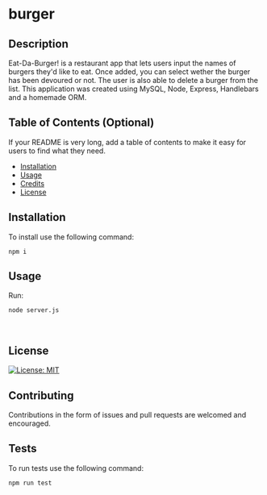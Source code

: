 # burger

## Description 

 Eat-Da-Burger! is a restaurant app that lets users input the names of burgers they'd like to eat. Once added, you can select wether the burger has been devoured or not. The user is also able to delete a burger from the list. 
 This application was created using MySQL, Node, Express, Handlebars and a homemade ORM. 


## Table of Contents (Optional)

If your README is very long, add a table of contents to make it easy for users to find what they need.

* [Installation](#installation)
* [Usage](#usage)
* [Credits](#credits)
* [License](#license)


## Installation

To install use the following command:<br>
<pre><code>npm i</pre></code>


## Usage 

Run: <pre><code>node server.js</pre></code><br>



## License

[![License: MIT](https://img.shields.io/badge/License-MIT-yellow.svg)](https://opensource.org/licenses/MIT)



## Contributing


Contributions in the form of issues and pull requests are welcomed and encouraged.


## Tests

To run tests use the following command:

<pre><code>npm run test</pre></code><br>

